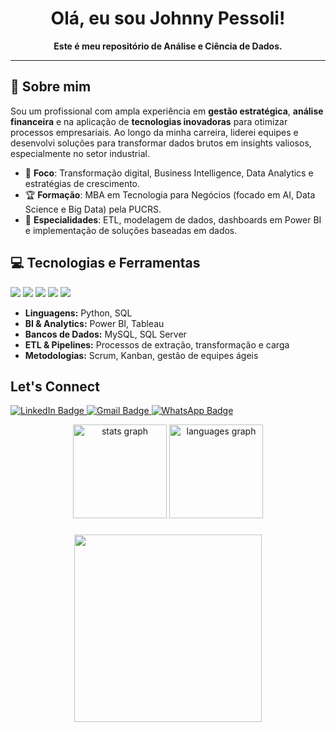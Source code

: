 <!-- Banner ou Imagem Opcional -->
<!-- <p align="center">
  <img src="URL_DA_SUA_IMAGEM_OU_BANNER" alt="Banner" />
</p> -->

<h1 align="center">Olá, eu sou Johnny Pessoli!</h1>

<p align="center">
  <strong>Este é meu repositório de Análise e Ciência de Dados.</strong>
</p>

---

## 🚀 Sobre mim

Sou um profissional com ampla experiência em **gestão estratégica**, **análise financeira** e na aplicação de **tecnologias inovadoras** para otimizar processos empresariais. Ao longo da minha carreira, liderei equipes e desenvolvi soluções para transformar dados brutos em insights valiosos, especialmente no setor industrial.

- 🎯 **Foco**: Transformação digital, Business Intelligence, Data Analytics e estratégias de crescimento.
- 🏆 **Formação**: MBA em Tecnologia para Negócios (focado em AI, Data Science e Big Data) pela PUCRS.
- 🧩 **Especialidades**: ETL, modelagem de dados, dashboards em Power BI e implementação de soluções baseadas em dados.

## 💻 Tecnologias e Ferramentas

<p align="left">
  <!-- Ajuste os ícones ou texto conforme suas habilidades -->
  <img src="https://img.shields.io/badge/Python-3776AB?style=for-the-badge&logo=python&logoColor=white" />
  <img src="https://img.shields.io/badge/Power%20BI-F2C811?style=for-the-badge&logo=powerbi&logoColor=black" />
  <img src="https://img.shields.io/badge/MySQL-00758F?style=for-the-badge&logo=mysql&logoColor=white" />
  <img src="https://img.shields.io/badge/Microsoft%20Excel-217346?style=for-the-badge&logo=microsoft-excel&logoColor=white" />
  <img src="https://img.shields.io/badge/ETL-FF5A60?style=for-the-badge" />
</p>

- **Linguagens:** Python, SQL  
- **BI & Analytics:** Power BI, Tableau  
- **Bancos de Dados:** MySQL, SQL Server  
- **ETL & Pipelines:** Processos de extração, transformação e carga  
- **Metodologias:** Scrum, Kanban, gestão de equipes ágeis  

## Let's Connect

<p align="left">
  <!-- Badge LinkedIn -->
  <a href="https://www.linkedin.com/in/johnny-pessoli" target="_blank">
    <img src="https://img.shields.io/badge/LinkedIn-blue?style=for-the-badge&logo=linkedin&logoColor=white" alt="LinkedIn Badge"/>
  </a>

  <!-- Badge Gmail -->
  <a href="mailto:pessoly@gmail.com" target="_blank">
    <img src="https://img.shields.io/badge/Gmail-red?style=for-the-badge&logo=gmail&logoColor=white" alt="Gmail Badge"/>
  </a>

  <!-- Badge WhatsApp -->
  <a href="https://wa.me/5549991315772" target="_blank">
    <img src="https://img.shields.io/badge/WhatsApp-brightgreen?style=for-the-badge&logo=whatsapp&logoColor=white" alt="WhatsApp Badge"/>
  </a>
</p>
<div align="center">
  <img src="https://github-readme-stats.vercel.app/api?username=JohnnyPessoli&hide_title=false&hide_rank=false&show_icons=true&include_all_commits=true&count_private=true&disable_animations=false&theme=dracula&locale=en&hide_border=false" height="150" alt="stats graph"  />
  <img src="https://github-readme-stats.vercel.app/api/top-langs?username=JohnnyPessoli&locale=en&hide_title=false&layout=compact&card_width=320&langs_count=5&theme=dark&hide_border=false" height="150" alt="languages graph"  />
</div>

###

<div align="center">
  <img height="300" src="https://media1.tenor.com/m/uuQSGG7Bfc0AAAAd/goku-thumbs-up.gif"  />
</div>

###
